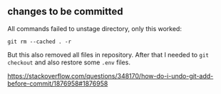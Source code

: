 ## changes to be committed

All commands failed to unstage directory, only this worked:

`git rm --cached . -r`

But this also removed all files in repository. After that I needed to `git checkout` and also restore some `.env` files.

https://stackoverflow.com/questions/348170/how-do-i-undo-git-add-before-commit/1876958#1876958